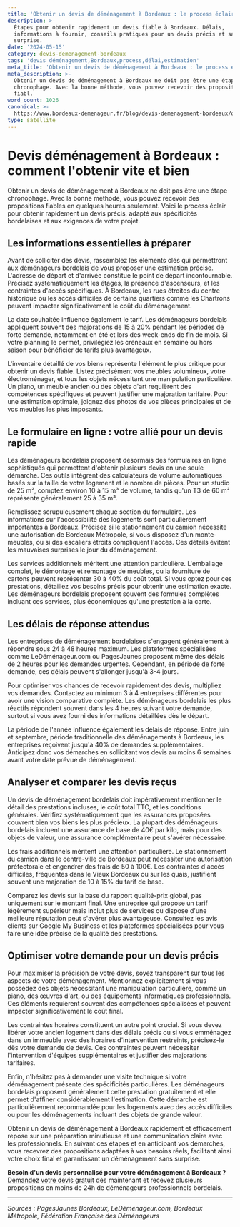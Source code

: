 ```yaml
---
title: 'Obtenir un devis de déménagement à Bordeaux : le process éclair'
description: >-
  Étapes pour obtenir rapidement un devis fiable à Bordeaux. Délais,
  informations à fournir, conseils pratiques pour un devis précis et sans
  surprise.
date: '2024-05-15'
category: devis-demenagement-bordeaux
tags: 'devis déménagement,Bordeaux,process,délai,estimation'
meta_title: 'Obtenir un devis de déménagement à Bordeaux : le process éclair'
meta_description: >-
  Obtenir un devis de déménagement à Bordeaux ne doit pas être une étape
  chronophage. Avec la bonne méthode, vous pouvez recevoir des propositions
  fiabl.
word_count: 1026
canonical: >-
  https://www.bordeaux-demenageur.fr/blog/devis-demenagement-bordeaux/obtenir-devis-demenagement-bordeaux-process-eclair
type: satellite
---
```



# Devis déménagement à Bordeaux : comment l'obtenir vite et bien

Obtenir un devis de déménagement à Bordeaux ne doit pas être une étape chronophage. Avec la bonne méthode, vous pouvez recevoir des propositions fiables en quelques heures seulement. Voici le process éclair pour obtenir rapidement un devis précis, adapté aux spécificités bordelaises et aux exigences de votre projet.

## Les informations essentielles à préparer

Avant de solliciter des devis, rassemblez les éléments clés qui permettront aux déménageurs bordelais de vous proposer une estimation précise. L'adresse de départ et d'arrivée constitue le point de départ incontournable. Précisez systématiquement les étages, la présence d'ascenseurs, et les contraintes d'accès spécifiques. À Bordeaux, les rues étroites du centre historique ou les accès difficiles de certains quartiers comme les Chartrons peuvent impacter significativement le coût du déménagement.

La date souhaitée influence également le tarif. Les déménageurs bordelais appliquent souvent des majorations de 15 à 20% pendant les périodes de forte demande, notamment en été et lors des week-ends de fin de mois. Si votre planning le permet, privilégiez les créneaux en semaine ou hors saison pour bénéficier de tarifs plus avantageux.

L'inventaire détaillé de vos biens représente l'élément le plus critique pour obtenir un devis fiable. Listez précisément vos meubles volumineux, votre électroménager, et tous les objets nécessitant une manipulation particulière. Un piano, un meuble ancien ou des objets d'art requièrent des compétences spécifiques et peuvent justifier une majoration tarifaire. Pour une estimation optimale, joignez des photos de vos pièces principales et de vos meubles les plus imposants.

## Le formulaire en ligne : votre allié pour un devis rapide

Les déménageurs bordelais proposent désormais des formulaires en ligne sophistiqués qui permettent d'obtenir plusieurs devis en une seule démarche. Ces outils intègrent des calculateurs de volume automatiques basés sur la taille de votre logement et le nombre de pièces. Pour un studio de 25 m², comptez environ 10 à 15 m³ de volume, tandis qu'un T3 de 60 m² représente généralement 25 à 35 m³.

Remplissez scrupuleusement chaque section du formulaire. Les informations sur l'accessibilité des logements sont particulièrement importantes à Bordeaux. Précisez si le stationnement du camion nécessite une autorisation de Bordeaux Métropole, si vous disposez d'un monte-meubles, ou si des escaliers étroits compliquent l'accès. Ces détails évitent les mauvaises surprises le jour du déménagement.

Les services additionnels méritent une attention particulière. L'emballage complet, le démontage et remontage de meubles, ou la fourniture de cartons peuvent représenter 30 à 40% du coût total. Si vous optez pour ces prestations, détaillez vos besoins précis pour obtenir une estimation exacte. Les déménageurs bordelais proposent souvent des formules complètes incluant ces services, plus économiques qu'une prestation à la carte.

## Les délais de réponse attendus

Les entreprises de déménagement bordelaises s'engagent généralement à répondre sous 24 à 48 heures maximum. Les plateformes spécialisées comme LeDéménageur.com ou PagesJaunes proposent même des délais de 2 heures pour les demandes urgentes. Cependant, en période de forte demande, ces délais peuvent s'allonger jusqu'à 3-4 jours.

Pour optimiser vos chances de recevoir rapidement des devis, multipliez vos demandes. Contactez au minimum 3 à 4 entreprises différentes pour avoir une vision comparative complète. Les déménageurs bordelais les plus réactifs répondent souvent dans les 4 heures suivant votre demande, surtout si vous avez fourni des informations détaillées dès le départ.

La période de l'année influence également les délais de réponse. Entre juin et septembre, période traditionnelle des déménagements à Bordeaux, les entreprises reçoivent jusqu'à 40% de demandes supplémentaires. Anticipez donc vos démarches en sollicitant vos devis au moins 6 semaines avant votre date prévue de déménagement.

## Analyser et comparer les devis reçus

Un devis de déménagement bordelais doit impérativement mentionner le détail des prestations incluses, le coût total TTC, et les conditions générales. Vérifiez systématiquement que les assurances proposées couvrent bien vos biens les plus précieux. La plupart des déménageurs bordelais incluent une assurance de base de 40€ par kilo, mais pour des objets de valeur, une assurance complémentaire peut s'avérer nécessaire.

Les frais additionnels méritent une attention particulière. Le stationnement du camion dans le centre-ville de Bordeaux peut nécessiter une autorisation préfectorale et engendrer des frais de 50 à 100€. Les contraintes d'accès difficiles, fréquentes dans le Vieux Bordeaux ou sur les quais, justifient souvent une majoration de 10 à 15% du tarif de base.

Comparez les devis sur la base du rapport qualité-prix global, pas uniquement sur le montant final. Une entreprise qui propose un tarif légèrement supérieur mais inclut plus de services ou dispose d'une meilleure réputation peut s'avérer plus avantageuse. Consultez les avis clients sur Google My Business et les plateformes spécialisées pour vous faire une idée précise de la qualité des prestations.

## Optimiser votre demande pour un devis précis

Pour maximiser la précision de votre devis, soyez transparent sur tous les aspects de votre déménagement. Mentionnez explicitement si vous possédez des objets nécessitant une manipulation particulière, comme un piano, des œuvres d'art, ou des équipements informatiques professionnels. Ces éléments requièrent souvent des compétences spécialisées et peuvent impacter significativement le coût final.

Les contraintes horaires constituent un autre point crucial. Si vous devez libérer votre ancien logement dans des délais précis ou si vous emménagez dans un immeuble avec des horaires d'intervention restreints, précisez-le dès votre demande de devis. Ces contraintes peuvent nécessiter l'intervention d'équipes supplémentaires et justifier des majorations tarifaires.

Enfin, n'hésitez pas à demander une visite technique si votre déménagement présente des spécificités particulières. Les déménageurs bordelais proposent généralement cette prestation gratuitement et elle permet d'affiner considérablement l'estimation. Cette démarche est particulièrement recommandée pour les logements avec des accès difficiles ou pour les déménagements incluant des objets de grande valeur.

Obtenir un devis de déménagement à Bordeaux rapidement et efficacement repose sur une préparation minutieuse et une communication claire avec les professionnels. En suivant ces étapes et en anticipant vos démarches, vous recevrez des propositions adaptées à vos besoins réels, facilitant ainsi votre choix final et garantissant un déménagement sans surprise.

**Besoin d'un devis personnalisé pour votre déménagement à Bordeaux ?** [Demandez votre devis gratuit](/) dès maintenant et recevez plusieurs propositions en moins de 24h de déménageurs professionnels bordelais.

---

*Sources : PagesJaunes Bordeaux, LeDéménageur.com, Bordeaux Métropole, Fédération Française des Déménageurs*
